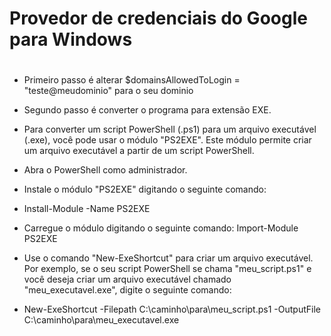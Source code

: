 # Provedor de credenciais do Google para Windows <h1>

* Primeiro passo é alterar $domainsAllowedToLogin = "teste@meudominio" para o seu dominio
* Segundo passo é converter o programa para extensão EXE. 
* Para converter um script PowerShell (.ps1) para um arquivo executável (.exe), você pode usar o módulo "PS2EXE". Este módulo permite criar um arquivo  executável a partir de um script PowerShell.

* Abra o PowerShell como administrador.
* Instale o módulo "PS2EXE" digitando o seguinte comando:

* Install-Module -Name PS2EXE

* Carregue o módulo digitando o seguinte comando:
Import-Module PS2EXE

* Use o comando "New-ExeShortcut" para criar um arquivo executável. Por exemplo, se o seu script PowerShell se chama "meu_script.ps1" e você deseja criar um arquivo executável chamado "meu_executavel.exe", digite o seguinte comando:

* New-ExeShortcut -Filepath C:\caminho\para\meu_script.ps1 -OutputFile C:\caminho\para\meu_executavel.exe



